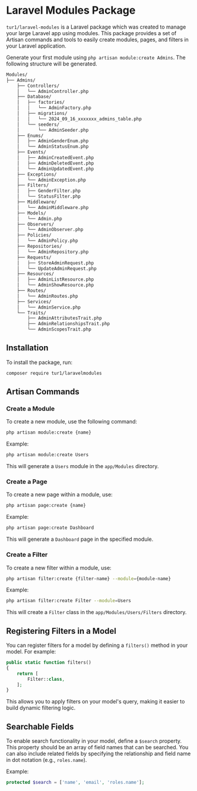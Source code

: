 
# Laravel Modules Package

`tur1/laravel-modules` is a Laravel package which was created to manage your large Laravel app using modules.
This package provides a set of Artisan commands and tools to easily create modules, pages, and filters in your Laravel application.


Generate your first module using `php artisan module:create Admins`. The following structure will be generated.

```bash
Modules/
├── Admins/
    ├── Controllers/
    │   └── AdminController.php
    ├── Database/
    │   ├── factories/
    │   │   └── AdminFactory.php
    │   ├── migrations/
    │   │   └── 2024_09_16_xxxxxxx_admins_table.php
    │   └── seeders/
    │       └── AdminSeeder.php
    ├── Enums/
    │   ├── AdminGenderEnum.php
    │   └── AdminStatusEnum.php
    ├── Events/
    │   ├── AdminCreatedEvent.php
    │   ├── AdminDeletedEvent.php
    │   └── AdminUpdatedEvent.php
    ├── Exceptions/
    │   └── AdminException.php
    ├── Filters/
    │   ├── GenderFilter.php
    │   └── StatusFilter.php
    ├── Middleware/
    │   └── AdminMiddleware.php
    ├── Models/
    │   └── Admin.php
    ├── Observers/
    │   └── AdminObserver.php
    ├── Policies/
    │   └── AdminPolicy.php
    ├── Repositories/
    │   └── AdminRepository.php
    ├── Requests/
    │   ├── StoreAdminRequest.php
    │   └── UpdateAdminRequest.php
    ├── Resources/
    │   ├── AdminListResource.php
    │   └── AdminShowResource.php
    ├── Routes/
    │   └── AdminRoutes.php
    ├── Services/
    │   └── AdminService.php
    └── Traits/
        ├── AdminAttributesTrait.php
        ├── AdminRelationshipsTrait.php
        └── AdminScopesTrait.php
```
## Installation

To install the package, run:

```bash
composer require tur1/laravelmodules
```

## Artisan Commands

### Create a Module

To create a new module, use the following command:

```bash
php artisan module:create {name}
```

Example:

```bash
php artisan module:create Users
```

This will generate a `Users` module in the `app/Modules` directory.

### Create a Page

To create a new page within a module, use:

```bash
php artisan page:create {name}
```

Example:

```bash
php artisan page:create Dashboard
```

This will generate a `Dashboard` page in the specified module.

### Create a Filter

To create a new filter within a module, use:

```bash
php artisan filter:create {filter-name} --module={module-name}
```

Example:

```bash
php artisan filter:create Filter --module=Users
```

This will create a `Filter` class in the `app/Modules/Users/Filters` directory.

## Registering Filters in a Model

You can register filters for a model by defining a `filters()` method in your model. For example:

```php
public static function filters()
{
    return [
        Filter::class,
    ];
}
```

This allows you to apply filters on your model's query, making it easier to build dynamic filtering logic.

## Searchable Fields

To enable search functionality in your model, define a `$search` property. This property should be an array of field names that can be searched. You can also include related fields by specifying the relationship and field name in dot notation (e.g., `roles.name`).

Example:

```php
protected $search = ['name', 'email', 'roles.name'];
```


